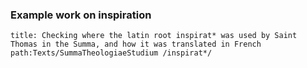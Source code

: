 ### Example work on inspiration

```query
title: Checking where the latin root inspirat* was used by Saint Thomas in the Summa, and how it was translated in French
path:Texts/SummaTheologiaeStudium /inspirat*/
```
